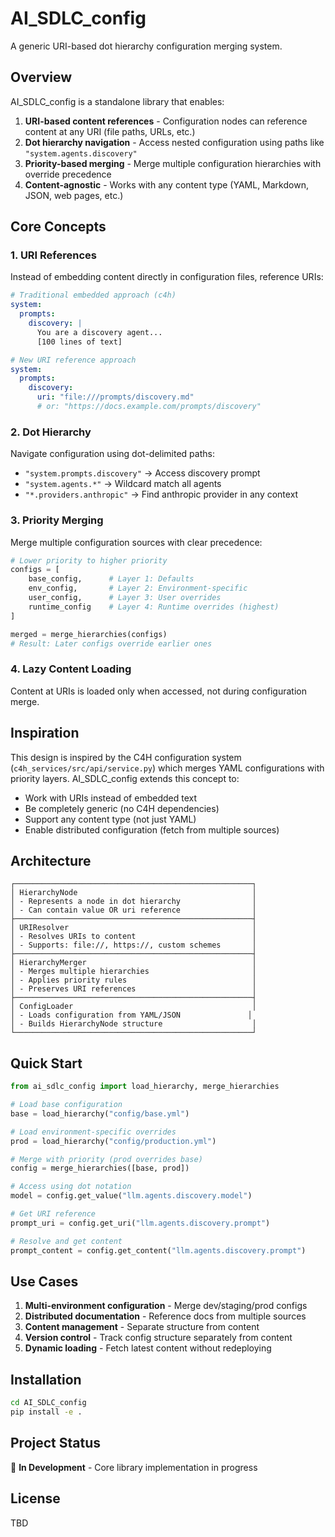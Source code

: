 # AI_SDLC_config

A generic URI-based dot hierarchy configuration merging system.

## Overview

AI_SDLC_config is a standalone library that enables:
1. **URI-based content references** - Configuration nodes can reference content at any URI (file paths, URLs, etc.)
2. **Dot hierarchy navigation** - Access nested configuration using paths like `"system.agents.discovery"`
3. **Priority-based merging** - Merge multiple configuration hierarchies with override precedence
4. **Content-agnostic** - Works with any content type (YAML, Markdown, JSON, web pages, etc.)

## Core Concepts

### 1. URI References
Instead of embedding content directly in configuration files, reference URIs:

```yaml
# Traditional embedded approach (c4h)
system:
  prompts:
    discovery: |
      You are a discovery agent...
      [100 lines of text]

# New URI reference approach
system:
  prompts:
    discovery:
      uri: "file:///prompts/discovery.md"
      # or: "https://docs.example.com/prompts/discovery"
```

### 2. Dot Hierarchy
Navigate configuration using dot-delimited paths:
- `"system.prompts.discovery"` → Access discovery prompt
- `"system.agents.*"` → Wildcard match all agents
- `"*.providers.anthropic"` → Find anthropic provider in any context

### 3. Priority Merging
Merge multiple configuration sources with clear precedence:

```python
# Lower priority to higher priority
configs = [
    base_config,      # Layer 1: Defaults
    env_config,       # Layer 2: Environment-specific
    user_config,      # Layer 3: User overrides
    runtime_config    # Layer 4: Runtime overrides (highest)
]

merged = merge_hierarchies(configs)
# Result: Later configs override earlier ones
```

### 4. Lazy Content Loading
Content at URIs is loaded only when accessed, not during configuration merge.

## Inspiration

This design is inspired by the C4H configuration system (`c4h_services/src/api/service.py`) which merges YAML configurations with priority layers. AI_SDLC_config extends this concept to:
- Work with URIs instead of embedded text
- Be completely generic (no C4H dependencies)
- Support any content type (not just YAML)
- Enable distributed configuration (fetch from multiple sources)

## Architecture

```
┌─────────────────────────────────────────────────────┐
│ HierarchyNode                                       │
│ - Represents a node in dot hierarchy                │
│ - Can contain value OR uri reference                │
├─────────────────────────────────────────────────────┤
│ URIResolver                                         │
│ - Resolves URIs to content                          │
│ - Supports: file://, https://, custom schemes       │
├─────────────────────────────────────────────────────┤
│ HierarchyMerger                                     │
│ - Merges multiple hierarchies                       │
│ - Applies priority rules                            │
│ - Preserves URI references                          │
├─────────────────────────────────────────────────────┤
│ ConfigLoader                                        │
│ - Loads configuration from YAML/JSON               │
│ - Builds HierarchyNode structure                    │
└─────────────────────────────────────────────────────┘
```

## Quick Start

```python
from ai_sdlc_config import load_hierarchy, merge_hierarchies

# Load base configuration
base = load_hierarchy("config/base.yml")

# Load environment-specific overrides
prod = load_hierarchy("config/production.yml")

# Merge with priority (prod overrides base)
config = merge_hierarchies([base, prod])

# Access using dot notation
model = config.get_value("llm.agents.discovery.model")

# Get URI reference
prompt_uri = config.get_uri("llm.agents.discovery.prompt")

# Resolve and get content
prompt_content = config.get_content("llm.agents.discovery.prompt")
```

## Use Cases

1. **Multi-environment configuration** - Merge dev/staging/prod configs
2. **Distributed documentation** - Reference docs from multiple sources
3. **Content management** - Separate structure from content
4. **Version control** - Track config structure separately from content
5. **Dynamic loading** - Fetch latest content without redeploying

## Installation

```bash
cd AI_SDLC_config
pip install -e .
```

## Project Status

🚧 **In Development** - Core library implementation in progress

## License

TBD
